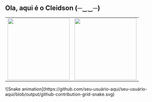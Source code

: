 ## Ola, aqui é o Cleidson (─‿‿─)
<div >
<table>
<tr>
<td>
<img height = "200em" src="https://github-readme-stats.vercel.app/api/top-langs/?username=tomohiromb&show_icons=true&theme=highcontrast&count_private=true"/>
<td>
<img height = "200em" src="https://github-readme-stats.vercel.app/api?username=tomohiromb&show_icons=true&show_icons=true&theme=highcontrast&count_private=true" />
</td>
</tr>
</table>
<div>
![Snake animation](https://github.com/seu-usuário-aqui/seu-usuário-aqui/blob/output/github-contribution-grid-snake.svg)
<!--
**tomohiromb/tomohiromb** is a ✨ _special_ ✨ repository because its `README.md` (this file) appears on your GitHub profile.

Here are some ideas to get you started:

- 🔭 I’m currently working on ...
- 🌱 I’m currently learning ...
- 👯 I’m looking to collaborate on ...
- 🤔 I’m looking for help with ...
- 💬 Ask me about ...
- 📫 How to reach me: ...
- 😄 Pronouns: ...
- ⚡ Fun fact: ...
-->
